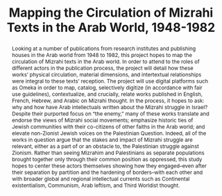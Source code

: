 ---
pid: g2022zohar
done: true
title: Mapping the Circulation of Mizrahi Texts in the Arab World, 1948-1982
category: Grad Fellowship Project
tags:
- spatial-humanities
cohort_year: '2022'
abstract: 'Looking at a number of publications from research institutes and publishing
  houses in the Arab world from 1948 to 1982, this project hopes to map the circulation
  of Mizrahi texts in the Arab world. In order to attend to the roles of different
  actors in the publication process, the project will detail how these works’ physical
  circulation, material dimensions, and intertextual relationships were integral to
  these texts’ reception. The project will use digital platforms such as Omeka in
  order to map, catalog, selectively digitize (in accordance with fair use guidelines),
  contextualize, and crucially, relate works published in English, French, Hebrew,
  and Arabic on Mizrahi thought. In the process, it hopes to ask: why and how have
  Arab intellectuals written about the Mizrahi struggle in Israel? Despite their purported
  focus on “the enemy,” many of these works translate and endorse the views of Mizrahi
  social movements; emphasize historic ties of Jewish communities with their co-citizens
  of other faiths in the Arab world; and elevate non-Zionist Jewish voices on the
  Palestinian Question. Indeed, all of the works in question argue that the stakes
  and impact of Mizrahi struggle are relevant, either as a part of or an obstacle
  to, the Palestinian struggle against Zionism. Rather than seeing Mizrahim and Palestinians
  as separate populations brought together only through their common position as oppressed,
  this study hopes to center these actors themselves showing how they engaged–even
  after their separation by partition and the hardening of borders–with each other
  and with broader global and regional intellectual currents such as Continental existentialism,
  Communism, Arab leftism, and Third Worldist thought.'
pis:
- zohar
image: g2022zohar.jpg
original_img: https://drive.google.com/open?id=1pSYt5Rw1FCpnVOQTXtQcqcyhvZGZuQoS
hero_image: "/media/projects/g2022zohar.jpg"
order: '044'
layout: project
---